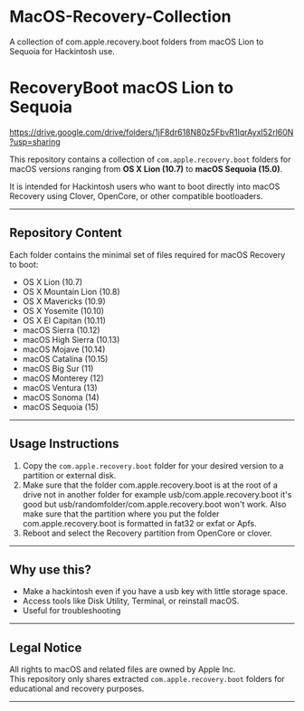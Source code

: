 # MacOS-Recovery-Collection
A collection of com.apple.recovery.boot folders from macOS Lion to Sequoia for Hackintosh use.
# RecoveryBoot macOS Lion to Sequoia

https://drive.google.com/drive/folders/1jF8dr618N80z5FbvR1IqrAyxI52rl60N?usp=sharing

This repository contains a collection of `com.apple.recovery.boot` folders for macOS versions ranging from **OS X Lion (10.7)** to **macOS Sequoia (15.0)**.

It is intended for Hackintosh users who want to boot directly into macOS Recovery using Clover, OpenCore, or other compatible bootloaders.

---

## Repository Content

Each folder contains the minimal set of files required for macOS Recovery to boot:

- OS X Lion (10.7)
- OS X Mountain Lion (10.8)
- OS X Mavericks (10.9)
- OS X Yosemite (10.10)
- OS X El Capitan (10.11)
- macOS Sierra (10.12)
- macOS High Sierra (10.13)
- macOS Mojave (10.14)
- macOS Catalina (10.15)
- macOS Big Sur (11)
- macOS Monterey (12)
- macOS Ventura (13)
- macOS Sonoma (14)
- macOS Sequoia (15)

---

## Usage Instructions

1. Copy the `com.apple.recovery.boot` folder for your desired version to a partition or external disk.
2. Make sure that the folder com.apple.recovery.boot is at the root of a drive not in another folder for example usb/com.apple.recovery.boot it's good but usb/randomfolder/com.apple.recovery.boot won't work. Also make sure that the partition where you put the folder com.apple.recovery.boot is formatted in fat32 or exfat or Apfs. 
3. Reboot and select the Recovery partition from OpenCore or clover.

---

## Why use this?

- Make a hackintosh even if you have a usb key with little storage space.
- Access tools like Disk Utility, Terminal, or reinstall macOS.
- Useful for troubleshooting 

---

## Legal Notice

All rights to macOS and related files are owned by Apple Inc.  
This repository only shares extracted `com.apple.recovery.boot` folders for educational and recovery purposes.  

---
